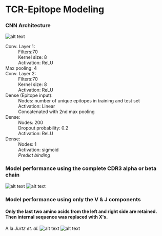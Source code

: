 # TCR-Epitope Modeling


### CNN Architecture
![alt text](https://github.com/pjsample/TCR-Epitope_Modeling/blob/master/images/model_architecture.png "CNN architecture")

<dl>
  <dt>Conv. Layer 1:</dt>  
  <dd>Filters:70</dd>  
  <dd>Kernel size: 8</dd>  
  <dd>Activation: ReLU</dd>  
  <dt> Max pooling: 4</dt>  
  <dt>Conv. Layer 2:</dt>  
  <dd>Filters:70</dd>  
  <dd>Kernel size: 8</dd>  
  <dd>Activation: ReLU</dd>  
  <dt>Dense (Epitope input):</dt>  
  <dd>Nodes: number of unique epitopes in training and test set</dd>  
  <dd>Activation: Linear</dd>  
  <dd>Concatenated with 2nd max pooling</dd>   
  <dt>Dense:</dt>  
  <dd>Nodes: 200</dd>  
  <dd>Dropout probability: 0.2</dd>  
  <dd>Activation: ReLU</dd>  
  <dt>Dense:</dt>  
  <dd>Nodes: 1</dd>  
  <dd>Activation: sigmoid</dd>  
  <dd><i>Predict binding</i></dd>  

### Model performance using the complete CDR3 alpha or beta chain
![alt text](https://github.com/pjsample/TCR-Epitope_Modeling/blob/master/images/full_a_or_b_cdr_model_performance.png "Complete alpha or beta models")
![alt text](https://github.com/pjsample/TCR-Epitope_Modeling/blob/master/images/full_a_or_b_cdr_f1_prec_rec_acc.png "Complete alpha or beta models")


### Model performance using only the V & J components
#### Only the last two amino acids from the left and right side are retained. Then internal sequence was replaced with X's.
A la *Jurtz et. al.*
![alt text](https://github.com/pjsample/TCR-Epitope_Modeling/blob/master/images/vj_only_ALPHA_cdr_model_performance.png "VJ-only alpha model")
![alt text](https://github.com/pjsample/TCR-Epitope_Modeling/blob/master/images/vj_only_BETA_cdr_model_performance.png "VJ-only beta model")

